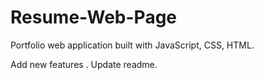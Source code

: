 # Resume-Web-Page
Portfolio web application built with JavaScript, CSS, HTML.

Add new features .
Update readme.
